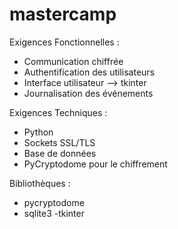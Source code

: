 # mastercamp

Exigences Fonctionnelles :
- Communication chiffrée
- Authentification des utilisateurs
- Interface utilisateur --> tkinter
- Journalisation des événements

Exigences Techniques :
- Python
- Sockets SSL/TLS
- Base de données
- PyCryptodome pour le chiffrement

Bibliothèques : 
- pycryptodome
- sqlite3
-tkinter